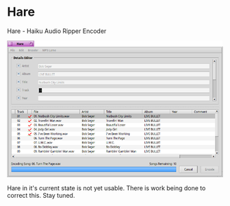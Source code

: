Hare
====

Hare - Haiku Audio Ripper Encoder

![Hare screenshot](pics/hare.png "Hare")

Hare in it's current state is not yet usable.  There is work being done to correct this.  Stay tuned.
